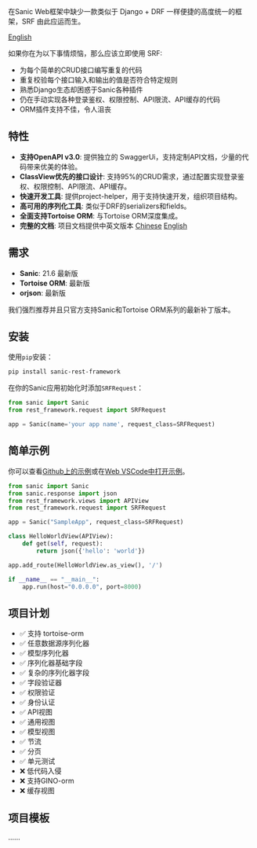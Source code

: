 在Sanic Web框架中缺少一款类似于 Django + DRF 一样便捷的高度统一的框架，SRF 由此应运而生。

[English](https://github.com/Tioit-Wang/sanic-rest-framework/blob/main/README.md)

如果你在为以下事情烦恼，那么应该立即使用 SRF:
- 为每个简单的CRUD接口编写重复的代码
- 重复校验每个接口输入和输出的值是否符合特定规则
- 熟悉Django生态却困惑于Sanic各种插件
- 仍在手动实现各种登录鉴权、权限控制、API限流、API缓存的代码
- ORM插件支持不佳，令人沮丧

## 特性
- **支持OpenAPI v3.0**: 提供独立的 SwaggerUi，支持定制API文档，少量的代码带来优美的体验。
- **ClassView优先的接口设计**: 支持95%的CRUD需求，通过配置实现登录鉴权、权限控制、API限流、API缓存。
- **快速开发工具**: 提供project-helper，用于支持快速开发，组织项目结构。
- **高可用的序列化工具**: 类似于DRF的serializers和fields。
- **全面支持Tortoise ORM**: 与Tortoise ORM深度集成。
- **完整的文档**: 项目文档提供中英文版本 [Chinese](https://tioit.cc/docs/SanicSRF/start) [English](https://tioit.cc/docs/SanicSRF/en/start)

## 需求
- **Sanic**: 21.6 最新版
- **Tortoise ORM**: 最新版
- **orjson**: 最新版

我们强烈推荐并且只官方支持Sanic和Tortoise ORM系列的最新补丁版本。

## 安装

使用`pip`安装：

```bash
pip install sanic-rest-framework
```

在你的Sanic应用初始化时添加`SRFRequest`：

```python
from sanic import Sanic
from rest_framework.request import SRFRequest

app = Sanic(name='your app name', request_class=SRFRequest)
```

## 简单示例

你可以查看[Github上的示例](https://github.com/Tioit-Wang/srf_simple_example)或在[Web VSCode中打开示例](https://vscode.dev/github/Tioit-Wang/srf_simple_example)。

```python
from sanic import Sanic
from sanic.response import json
from rest_framework.views import APIView
from rest_framework.request import SRFRequest

app = Sanic("SampleApp", request_class=SRFRequest)

class HelloWorldView(APIView):
    def get(self, request):
        return json({'hello': 'world'})

app.add_route(HelloWorldView.as_view(), '/')

if __name__ == "__main__":
    app.run(host="0.0.0.0", port=8000)
```

## 项目计划

- ✅ 支持 tortoise-orm
- ✅ 任意数据源序列化器
- ✅ 模型序列化器
- ✅ 序列化器基础字段
- ✅ 复杂的序列化器字段
- ✅ 字段验证器
- ✅ 权限验证
- ✅ 身份认证
- ✅ API视图
- ✅ 通用视图
- ✅ 模型视图
- ✅ 节流
- ✅ 分页
- ✅ 单元测试
- ❌ 低代码入侵
- ❌ 支持GINO-orm
- ❌ 缓存视图

## 项目模板

......
